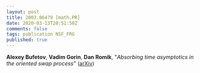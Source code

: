 ```yaml
---
layout: post
title: 2003.06479 [math.PR]
date: 2020-03-13T20:51:50Z
comments: false
tags: publication NSF_FRG
published: true
---
```


<b>Alexey Bufetov</b>, <b>Vadim Gorin</b>, <b>Dan Romik</b>, "<i>Absorbing time asymptotics in the oriented swap process</i>" ([arXiv](http://arxiv.org/abs/2003.06479v1))
